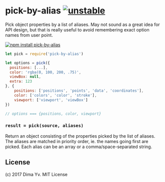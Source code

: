 # pick-by-alias [![unstable](https://img.shields.io/badge/stability-unstable-green.svg)](http://github.com/badges/stability-badges)

Pick object properties by a list of aliases. May not sound as a great idea for API design, but that is really useful to avoid remembering exact option names from user point.

[![npm install pick-by-alias](https://nodei.co/npm/pick-by-alias.png?mini=true)](https://npmjs.org/package/pick-by-alias/)

```js
let pick = require('pick-by-alias')

let options = pick({
  positions: [...],
  color: 'rgba(0, 100, 200, .75)',
  viewBox: null,
  extra: 123
}, {
	positions: ['positions', 'points', 'data', 'coordinates'],
	color: ['colors', 'color', 'stroke'],
	viewport: ['viewport', 'viewBox']
})

// options === {positions, color, viewport}
```

### `result = pick(source, aliases)`

Return an object consisting of the properties picked by the list of aliases. The aliases are matched in priority order, ie. the names going first are picked. Each alias can be an array or a comma/space-separated string.

## License

(c) 2017 Dima Yv. MIT License
